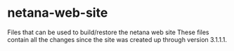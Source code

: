 # netana-web-site
Files that can be used to build/restore the netana web site
These files contain all the changes since the site was created
up through version 3.1.1.1.
